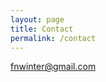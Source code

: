```yaml
---
layout: page
title: Contact
permalink: /contact
---
```


[fnwinter@gmail.com](mailto:fnwinter@gmail.com)